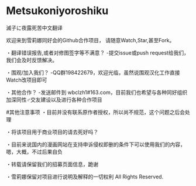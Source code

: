 # Metsukoniyoroshiku
滅子に夜露死苦中文翻译

欢迎来到雪莉娜同好会的Github合作项目，
请随意Watch,Star,甚至Fork。

・翻译错误报告,或者对修图签字等不满意？
   -提交issue或push request给我们，我们会及时反馈解决。

・围观/加入我们？
   -QQ群198422679，欢迎光临，虽然说围观汉化工作直接Watch改项目即可

・其他合作？
   -发送邮件到 wbclzh1#163.com，目前我们也希望与各种同好组织加深同性♂交友建设以及进行各种合作项目

#其他注意事项
・目前并没有联系原作者授权，所以尚不规范，这个问题之后会处理

・将该项目用于商业项目的请去死好吗？

・目前来说国内的漫画网站在支持申诉侵权即删的条件下可以使用我们的内容，嗯，大概，不过后果自负

・转载请保留我们的招募页面信息，跪谢

  
  
・雪莉娜保留对项目进行说明及解释的一切权利 All Rights Reserved.
